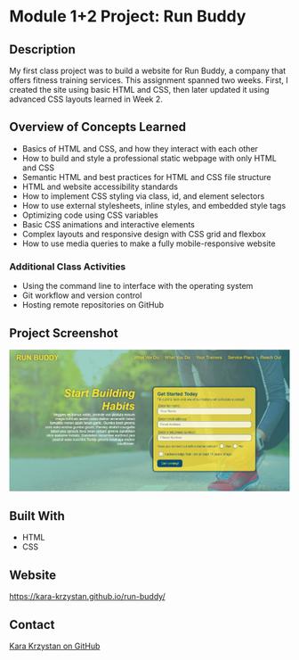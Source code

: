 # Module 1+2 Project: Run Buddy

## Description
My first class project was to build a website for Run Buddy, a company that offers fitness training services. This assignment spanned two weeks. First, I created the site using basic HTML and CSS, then later updated it using advanced CSS layouts learned in Week 2.

## Overview of Concepts Learned
* Basics of HTML and CSS, and how they interact with each other
* How to build and style a professional static webpage with only HTML and CSS
* Semantic HTML and best practices for HTML and CSS file structure
* HTML and website accessibility standards
* How to implement CSS styling via class, id, and element selectors
* How to use external stylesheets, inline styles, and embedded style tags
* Optimizing code using CSS variables
* Basic CSS animations and interactive elements
* Complex layouts and responsive design with CSS grid and flexbox
* How to use media queries to make a fully mobile-responsive website

### Additional Class Activities
* Using the command line to interface with the operating system
* Git workflow and version control
* Hosting remote repositories on GitHub

## Project Screenshot

![screenshot](https://github.com/kara-krzystan/run-buddy/blob/master/assets/images/runbuddy-v2-screenshot.png)

## Built With
* HTML
* CSS

## Website
https://kara-krzystan.github.io/run-buddy/

## Contact
[Kara Krzystan on GitHub](http://github.com/kara-krzystan)
